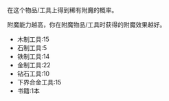 在这个物品/工具上得到稀有附魔的概率。

附魔能力越高，你在附魔物品/工具时获得的附魔效果越好。

* 木制工具:15
* 石制工具:5
* 铁制工具:14
* 金制工具:22
* 钻石工具:10
* 下界合金工具:15
* 书籍:1本